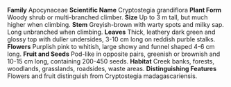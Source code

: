  **Family** Apocynaceae **Scientific Name** Cryptostegia grandiflora **Plant Form** Woody shrub or multi-branched climber. **Size** Up to 3 m tall, but much higher when climbing. **Stem** Greyish-brown with warty spots and milky sap. Long unbranched when climbing. **Leaves** Thick, leathery dark green and glossy top with duller undersides, 3-10 cm long on reddish purble stalks. **Flowers** Purplish pink to whitish, large showy and funnel shaped 4-6 cm long. **Fruit and Seeds** Pod-like in opposite pairs, greenish or brownish and 10-15 cm long, containing 200-450 seeds. **Habitat** Creek banks, forests, woodlands, grasslands, roadsides, waste areas. **Distinguishing Features** Flowers and fruit distinguish from Cryptostegia madagascariensis.